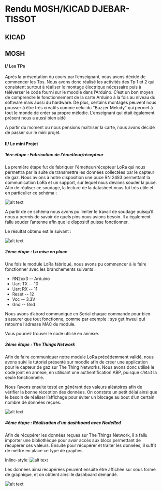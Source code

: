 # Rendu MOSH/KICAD DJEBAR-TISSOT
## KICAD

## MOSH

#### I/ Les TPs

Après la présentation du cours par l’enseignant, nous avons décidé de commencer les Tps. Nous avons donc réalisé les activités des Tp 1 et 2 qui consistent surtout à réaliser le montage électrique nécessaire puis à téléverser le code fourni sur le moodle dans l’Arduino.
C’est un bon moyen de comprendre le fonctionnement de la carte Arduino à la fois au niveau du software mais aussi du hardware. 
De plus, certains montages peuvent nous pousser à être très créatifs comme celui du “Buzzer Melody” qui permet à tout le monde de créer sa propre mélodie. L’enseignant qui était également présent nous a aussi bien aidé

A partir du moment ou nous pensions maîtriser la carte, nous avons décidé de passer sur le mini projet.

#### II/ Le mini Projet

##### 1ère étape : Fabrication de l’émetteur/récepteur

La première étape fut de fabriquer l'émetteur/récepteur LoRa qui nous permettra par la suite de transmettre les données collectées par le capteur de gaz. Nous avions à notre disposition une puce RN 2483 permettant la communication LoRa et un support, sur lequel nous devions souder la puce. Afin de réaliser ce soudage, la lecture de la datasheet nous fut très utile et en particulier ce schéma :

![alt text](https://github.com/mystofake/MOSH_GazSensor/blob/master/MOSH/Images/pins.jpg "Figure 1: Pins de la puce RN 2483")

A partir de ce schéma nous avons pu limiter le travail de soudage puisqu’il nous a permis de savoir de quels pins nous avions besoin. Il a également fallu souder l’antenne afin que le dispositif puisse fonctionner. 


Le résultat obtenu est le suivant :

![alt text](https://github.com/mystofake/MOSH_GazSensor/blob/master/MOSH/Images/module.JPG "Figure 2 : Emetteur/Récepteur LoRa")

##### 2ème étape : La mise en place

Une fois le module LoRa fabriqué, nous avons pu commencer à le faire fonctionner avec les branchements suivants :

 * RN2xx3 -- Arduino
 * Uart TX -- 10
 * Uart RX -- 11
 * Reset -- 12
 * Vcc -- 3.3V
 * Gnd -- Gnd

Nous avons d’abord communiqué en Serial chaque commande pour bien s’assurer que tout fonctionne, comme par exemple :  sys get hweui qui retourne l’adresse MAC du module.

Vous pourrez trouver le code utilisé en annexe.


##### 3ème étape : The Things Network

Afin de faire communiquer notre module LoRa précédemment validé, nous avons suivi le tutoriel présenté sur moodle afin de créer une application pour le capteur de gaz sur The Thing Networks. Nous avons donc utilisé le code joint en annexe, en utilisant une authentification ABP, puisque c’était la seule fonctionnelle.

Nous l’avons ensuite testé en générant des valeurs aléatoires afin de vérifier la bonne réception des données. 
On constate un petit délai ainsi que le besoin de réaliser l’affichage pour éviter un blocage au bout d’un certain nombre de données reçues.
  
![alt text](https://github.com/mystofake/MOSH_GazSensor/blob/master/MOSH/Images/figure3.png "Figure 3 : Réception des données sur The Things Network")



##### 4ème étape : Réalisation d’un dashboard avec NodeRed

Afin de récupérer les données reçues sur The Things Network, il a fallu importer une bibliothèque pour avoir accès aux blocs permettant de récupérer ces valeurs.
Ensuite pour récupérer et traiter les données, il suffit de mettre en place ce type de graphes.

 
Inline-style: 
![alt text](https://github.com/mystofake/MOSH_GazSensor/blob/master/MOSH/Images/figure4.png
 "Figure 4 : Récupération des données sur NodeRed")


Les données ainsi récupérées peuvent ensuite être affichée sur sous forme de graphique, et on obtient ainsi le dashboard demandé.

![alt text](https://github.com/mystofake/MOSH_GazSensor/blob/master/MOSH/Images/figure5.png "Figure 5 : Visualisation des données du capteur") 

